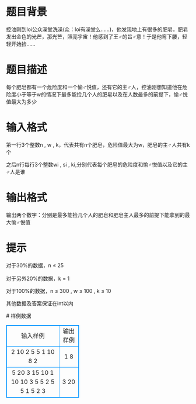 # 

 
 # 题目背景 
<p>控油刚到loi公众澡堂洗澡(众：loi有澡堂么&hellip;&hellip;)，他发现地上有很多的肥皂，肥皂发出金色的光芒，那光芒，照亮宇宙！他感到了王♂的旨♂意！于是他弯下腰，轻轻开始捡&hellip;&hellip;</p> 

 
 # 题目描述 
<p>每个肥皂都有一个危险度和一个愉♂悦值，还有它的主♂人，控油刚想知道他在危险度小于等于w的情况下最多能捡几个人的肥皂以及在人数最多的前提下，愉♂悦值最大为多少</p> 

 
 # 输入格式 
<p>第一行3个整数n&nbsp;,&nbsp;w&nbsp;,&nbsp;k，代表共有n个肥皂，危险值最大为w，肥皂的主♂人共有k个</p>

<p>之后n行每行3个整数wi&nbsp;,&nbsp;si&nbsp;,&nbsp;ki,分别代表每个肥皂的危险度和愉♂悦值以及它的主♂人是谁</p> 

 
 # 输出格式 
<p>输出两个数字：分别是最多能捡几个人的肥皂和肥皂主人最多的前提下能拿到的最大愉♂悦值</p> 

 
 # 提示 
<p><span style="line-height: 1.6em;">对于30%的数据，n&nbsp;&le;&nbsp;25</span></p>

<p>对于另外20%的数据，k&nbsp;=&nbsp;1</p>

<p>对于100%的数据，n&nbsp;&le;&nbsp;300&nbsp;,&nbsp;w&nbsp;&le;&nbsp;100&nbsp;,&nbsp;k&nbsp;&le;&nbsp;10</p>

<p>其他数据及答案保证在int以内</p> 
# 样例数据
<style>
        table,table tr th, table tr td { border:1px solid #0094ff; }
        table { width: 200px; min-height: 25px; line-height: 25px; text-align: center; border-collapse: collapse;}   
    </style>
<table>
	<tr>
		<td>输入样例</td>
		<td>输出样例</td>
	</tr>
<tr><td>2 10 2
5 5 1
10 8 2
</td><td>1 8</td></tr><tr><td>5 20 3
15 10 1
10 10 3
5 5 2
5 5 1
5 2 3
</td><td>3 20</td></tr></table>
